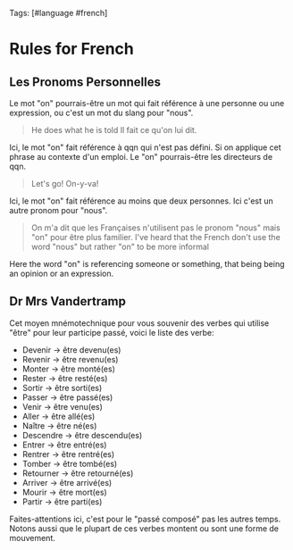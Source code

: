 Tags: [#language #french]

# Rules for French

## Les Pronoms Personnelles

Le mot "on" pourrais-être un mot qui fait référence à une personne ou une expression, ou c'est un mot du slang pour "nous".


>He does what he is told
> Il fait ce qu'on lui dit.

Ici, le mot "on" fait référence à qqn qui n'est pas défini.
Si on applique cet phrase au contexte d'un emploi. Le "on" pourrais-être les directeurs de qqn.

>Let's go!
>On-y-va!

Ici, le mot "on" fait référence au moins que deux personnes. Ici c'est un autre pronom pour "nous".

>On m'a dit que les Françaises n'utilisent pas le pronom "nous" mais "on" pour être plus familier.
>I've heard that the French don't use the word "nous" but rather "on" to be more informal

Here the word "on" is referencing someone or something, that being being an opinion or an expression.

## Dr Mrs Vandertramp

Cet moyen mnémotechnique pour vous souvenir des verbes qui utilise "être" pour leur participe passé, voici le liste des verbe:

- Devenir -> être devenu(es)
- Revenir -> être revenu(es)
- Monter -> être monté(es)
- Rester -> être resté(es)
- Sortir -> être sorti(es)
- Passer -> être passé(es)
- Venir -> être venu(es)
- Aller -> être allé(es)
- Naître -> être né(es)
- Descendre -> être descendu(es)
- Entrer -> être entré(es)
- Rentrer -> être rentré(es)
- Tomber -> être tombé(es)
- Retourner -> être retourné(es)
- Arriver -> être arrivé(es)
- Mourir -> être mort(es)
- Partir -> être parti(es)

Faites-attentions ici, c'est pour le "passé composé" pas les autres temps. Notons aussi que le plupart de ces verbes montent ou sont une forme de mouvement.